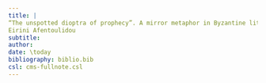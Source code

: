 ```yaml
---
title: |
“The unspotted dioptra of prophecy”. A mirror metaphor in Byzantine literature
Eirini Afentoulidou
subtitle:
author:
date: \today
bibliography: biblio.bib
csl: cms-fullnote.csl
---
```

